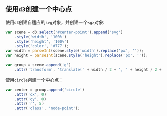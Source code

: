 
## 使用`d3`创建一个中心点 ##

使用`d3`创建自适应的`svg`对象，并创建一个`<g>`对象:
```javascript
var scene = d3.select('#center-point').append('svg')
    .style('width', '100%')
    .style('height', '100%')
    .style('color', '#777');
var width = parseInt(scene.style('width').replace('px', ''));
var height = parseInt(scene.style('height').replace('px', ''));

var group = scene.append('g')
    .attr('transform', 'translate(' + width / 2 + ', ' + height / 2 + ')');
```

使用`circle`创建一个中心点：

```javascript
var center = group.append('circle')
    .attr('cx', 0)
    .attr('cy', 0)
    .attr('r', 5)
    .attr('class', 'node-point');
```